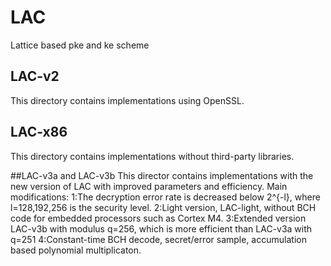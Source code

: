 # LAC
Lattice based pke and ke scheme

## LAC-v2
This directory contains implementations using OpenSSL.

## LAC-x86
This directory contains implementations without third-party libraries.

##LAC-v3a and LAC-v3b
This director contains implementations with the new version of LAC with improved parameters and efficiency. Main modifications:
1:The decryption error rate is decreased below 2^{-l}, where l=128,192,256 is the security level. 
2:Light version, LAC-light, without BCH code for embedded processors such as Cortex M4.
3:Extended version LAC-v3b with modulus q=256, which is more efficient than LAC-v3a with q=251
4:Constant-time BCH decode, secret/error sample, accumulation based polynomial multiplicaton.
